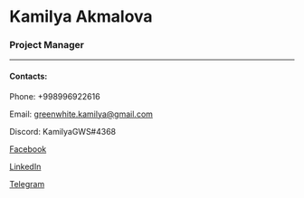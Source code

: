 # Kamilya Akmalova
### Project Manager
___
####  Contacts:  
Phone: +998996922616

Email: greenwhite.kamilya@gmail.com

Discord: KamilyaGWS#4368

[Facebook](https://www.facebook.com/profile.php?id=100014108622660)

[LinkedIn](https://www.linkedin.com/in/%D0%BA%D0%B0%D0%BC%D0%B8%D0%BB%D1%8F-%D0%B0%D0%BA%D0%BC%D0%B0%D0%BB%D0%BE%D0%B2%D0%B0-56932021b/)

[Telegram](https://t.me/kamilyaprince)

